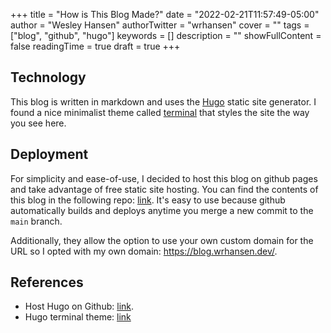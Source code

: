 +++
title = "How is This Blog Made?"
date = "2022-02-21T11:57:49-05:00"
author = "Wesley Hansen"
authorTwitter = "wrhansen"
cover = ""
tags = ["blog", "github", "hugo"]
keywords = []
description = ""
showFullContent = false
readingTime = true
draft = true
+++


## Technology

This blog is written in markdown and uses the [Hugo](https://gohugo.io/) static
site generator. I found a nice minimalist theme called [terminal]() that styles
the site the way you see here.

## Deployment

For simplicity and ease-of-use, I decided to host this blog on github pages and
take advantage of free static site hosting. You can find the contents of this
blog in the following repo: [link](https://github.com/wrhansen/wrhansen.github.io).
It's easy to use because github automatically builds and deploys anytime you
merge a new commit to the `main` branch.

Additionally, they allow the option to use your own custom domain for the URL
so I opted with my own domain: https://blog.wrhansen.dev/.


## References

* Host Hugo on Github: [link](https://gohugo.io/hosting-and-deployment/hosting-on-github/).
* Hugo terminal theme: [link](https://github.com/panr/hugo-theme-terminal)
